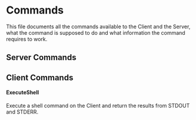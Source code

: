 Commands
========

This file documents all the commands available to the Client and the Server, what the command is supposed to do and what information the command requires to work.

## Server Commands

## Client Commands

#### ExecuteShell

Execute a shell command on the Client and return the results from STDOUT and STDERR.

